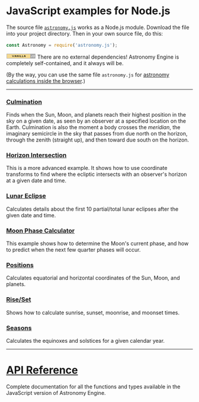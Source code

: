 # JavaScript examples for Node.js

The source file
[`astronomy.js`](../../source/js/astronomy.js)
works as a Node.js module. Download the file into your project directory.
Then in your own source file, do this:

```javascript
const Astronomy = require('astronomy.js');
```

![Vanilla JS](../vanillajs.png) There are no external dependencies!
Astronomy Engine is completely self-contained, and it always will be.

(By the way, you can use the same file `astronomy.js` for
[astronomy calculations inside the browser](../browser/).)

---

### [Culmination](culminate.js)
Finds when the Sun, Moon, and planets reach their highest position in the sky on a given date,
as seen by an observer at a specified location on the Earth.
Culmination is also the moment a body crosses the *meridian*, the imaginary semicircle
in the sky that passes from due north on the horizon, through the zenith (straight up),
and then toward due south on the horizon.

### [Horizon Intersection](horizon.js)
This is a more advanced example. It shows how to use coordinate
transforms to find where the ecliptic intersects with an observer's
horizon at a given date and time.

### [Lunar Eclipse](lunar_eclipse.js)
Calculates details about the first 10 partial/total lunar eclipses
after the given date and time.

### [Moon Phase Calculator](moonphase.js)
This example shows how to determine the Moon's current phase,
and how to predict when the next few quarter phases will occur.

### [Positions](positions.js)
Calculates equatorial and horizontal coordinates of the Sun, Moon, and planets.

### [Rise/Set](riseset.js)
Shows how to calculate sunrise, sunset, moonrise, and moonset times.

### [Seasons](seasons.js)
Calculates the equinoxes and solstices for a given calendar year.

---

# [API Reference](../../source/js/)
Complete documentation for all the functions and types available
in the JavaScript version of Astronomy Engine.
